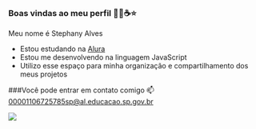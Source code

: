 ### Boas vindas ao meu perfil 🌸🌃☕⭐


Meu nome é Stephany Alves

- Estou estudando na [Alura](https://www.alura.com.br)
- Estou me desenvolvendo na linguagem JavaScript
- Utilizo esse espaço para minha organização e compartilhamento dos meus projetos

###Você pode entrar em contato comigo 📫
  00001106725785sp@al.educacao.sp.gov.br

![](https://media1.tenor.com/m/ZXuw1rEpc9EAAAAC/arm-in-arm-sisters.gif)


